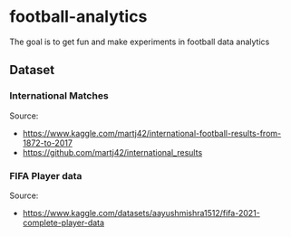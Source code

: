 # football-analytics

The goal is to get fun and make experiments in football data analytics

## Dataset

### International Matches

Source: 
- https://www.kaggle.com/martj42/international-football-results-from-1872-to-2017
- https://github.com/martj42/international_results

### FIFA Player data

Source:
- https://www.kaggle.com/datasets/aayushmishra1512/fifa-2021-complete-player-data